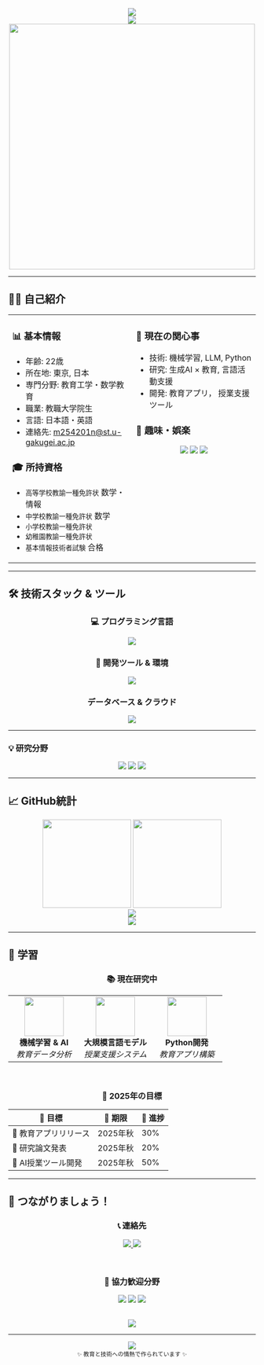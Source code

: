<!-- 🌊 Welcome Header -->
<div align="center">
  <img src="https://capsule-render.vercel.app/api?type=waving&color=gradient&customColorList=6,11,20&height=180&section=header&text=Masaki's%20GitHub&fontSize=42&fontColor=ffffff&animation=twinkling&fontAlignY=32" />
</div>

<div align="center">
  <img src="https://readme-typing-svg.herokuapp.com?font=Fira+Code&size=32&duration=3000&pause=1000&color=36BCF7FF&center=true&vCenter=true&width=800&height=70&lines=👋+こんにちは！まさきです;🏫+小学校の先生+%26+教職大学院生;💻+情報技術と数学,理科;📱+より良い教育のためのアプリ開発;🌱+常に学び続けています" />
</div>

<div align="center">
  <img src="https://user-images.githubusercontent.com/74038190/225813708-98b745f2-7d22-48cf-9150-083f1b00d6c9.gif" width="500">
</div>

---

## 🙋‍♂️ 自己紹介

<div align="center">
  
<table>
<tr>
<td width="50%" valign="top">

### 📊 基本情報
- 年齢: 22歳
- 所在地: 東京, 日本
- 専門分野: 教育工学・数学教育
- 職業: 教職大学院生
- 言語: 日本語・英語
- 連絡先: m254201n@st.u-gakugei.ac.jp

### 🎓 所持資格
- `高等学校教諭一種免許状` 数学・情報
- `中学校教諭一種免許状` 数学
- `小学校教諭一種免許状`
- `幼稚園教諭一種免許状`
- `基本情報技術者試験` 合格

</td>
<td width="50%" valign="top">

### 🌟 現在の関心事
  - 技術: 機械学習, LLM, Python
  - 研究: 生成AI × 教育, 言語活動支援
  - 開発: 教育アプリ， 授業支援ツール

### 🎨 趣味・娯楽
<div align="center">
  <img src="https://img.shields.io/badge/🎬_映画鑑賞-FF6B6B?style=flat-square" />
  <img src="https://img.shields.io/badge/🎵_音楽-4ECDC4?style=flat-square" />
  <img src="https://img.shields.io/badge/🏰_ディズニー-45B7D1?style=flat-square" />
</div>

</td>
</tr>
</table>

</div>

---

## 🛠️ 技術スタック & ツール

<div align="center">

### 💻 プログラミング言語
<p>
  <img src="https://skillicons.dev/icons?i=python,javascript,php,java,html,css" />
</p>

### 🔧 開発ツール & 環境
<p>
  <img src="https://skillicons.dev/icons?i=vscode,git,github,docker" />
</p>

###  データベース & クラウド
<p>
  <img src="https://skillicons.dev/icons?i=mysql" />
</p>

</div>

---

### 💡 研究分野
<div align="center">
  <img src="https://img.shields.io/badge/🤖_生成AI教育-FF6B6B?style=for-the-badge&logoColor=white" />
  <img src="https://img.shields.io/badge/📚_言語活動支援-4ECDC4?style=for-the-badge&logoColor=white" />
  <img src="https://img.shields.io/badge/💻_EdTech統合-45B7D1?style=for-the-badge&logoColor=white" />
</div>

</div>

---

## 📈 GitHub統計

<div align="center">
  <img src="https://github-readme-stats.vercel.app/api?username=nov11masaki&show_icons=true&theme=tokyonight&hide_border=true&bg_color=0D1117&title_color=F85D7F&icon_color=F8D866&text_color=FFFFFF" height="180" />
  <img src="https://github-readme-stats.vercel.app/api/top-langs/?username=nov11masaki&layout=compact&theme=tokyonight&hide_border=true&bg_color=0D1117&title_color=F85D7F&text_color=FFFFFF" height="180" />
</div>

<div align="center">
  <img src="https://github-readme-streak-stats.herokuapp.com/?user=nov11masaki&theme=tokyonight&hide_border=true&background=0D1117&stroke=F85D7F&ring=F8D866&fire=F85D7F&currStreakLabel=FFFFFF" />
</div>

<div align="center">
  <img src="https://github-readme-activity-graph.vercel.app/graph?username=nov11masaki&bg_color=0D1117&color=F8D866&line=F85D7F&point=FFFFFF&area=true&hide_border=true" />
</div>

---

## 🌱 学習

<div align="center">

### 📚 現在研究中
<table>
<tr>
<td align="center" width="33%">
  <img src="https://cdn.jsdelivr.net/gh/devicons/devicon/icons/tensorflow/tensorflow-original.svg" width="80" height="80" />
  <br><strong>機械学習 & AI</strong>
  <br><em>教育データ分析</em>
</td>
<td align="center" width="33%">
  <img src="https://img.icons8.com/color/96/chatgpt.png" width="80" height="80" />
  <br><strong>大規模言語モデル</strong>
  <br><em>授業支援システム</em>
</td>
<td align="center" width="33%">
  <img src="https://cdn.jsdelivr.net/gh/devicons/devicon/icons/python/python-original.svg" width="80" height="80" />
  <br><strong>Python開発</strong>
  <br><em>教育アプリ構築</em>
</td>
</tr>
</table>

<br>

### 🎯 2025年の目標
<div align="center">
  
| 🎯 目標 | 📅 期限 | 🚀 進捗 |
|---------|---------|---------|
| 📱 教育アプリリリース | 2025年秋 | 30%|
| 📝 研究論文発表 | 2025年秋 | 20%|
| 🤖 AI授業ツール開発 | 2025年秋 | 50% |

</div>

</div>

---

## 🤝 つながりましょう！

<div align="center">

### 📞 連絡先
<p>
  <a href="mailto:m254201n@st.u-gakugei.ac.jp">
    <img src="https://img.shields.io/badge/Email-D14836?style=for-the-badge&logo=gmail&logoColor=white" />
  </a>
  <a href="https://github.com/nov11masaki">
    <img src="https://img.shields.io/badge/GitHub-100000?style=for-the-badge&logo=github&logoColor=white" />
  </a>
</p>

<br>

### 💭 協力歓迎分野
<div align="center">
  <img src="https://img.shields.io/badge/🎓_教育技術プロジェクト-FF6B6B?style=for-the-badge" />
  <img src="https://img.shields.io/badge/📱_学習アプリ開発-4ECDC4?style=for-the-badge" />
  <img src="https://img.shields.io/badge/🔬_EdTech研究-45B7D1?style=for-the-badge" />
</div>

<br>

<p align="center">
  <img src="https://komarev.com/ghpvc/?username=nov11masaki&style=for-the-badge&color=brightgreen" />
</p>

</div>

---

<div align="center">
  <img src="https://capsule-render.vercel.app/api?type=waving&color=gradient&customColorList=6,11,20&height=120&section=footer&animation=twinkling" />
</div>

<div align="center">
  <sub>✨ 教育と技術への情熱で作られています ✨</sub>
</div>
